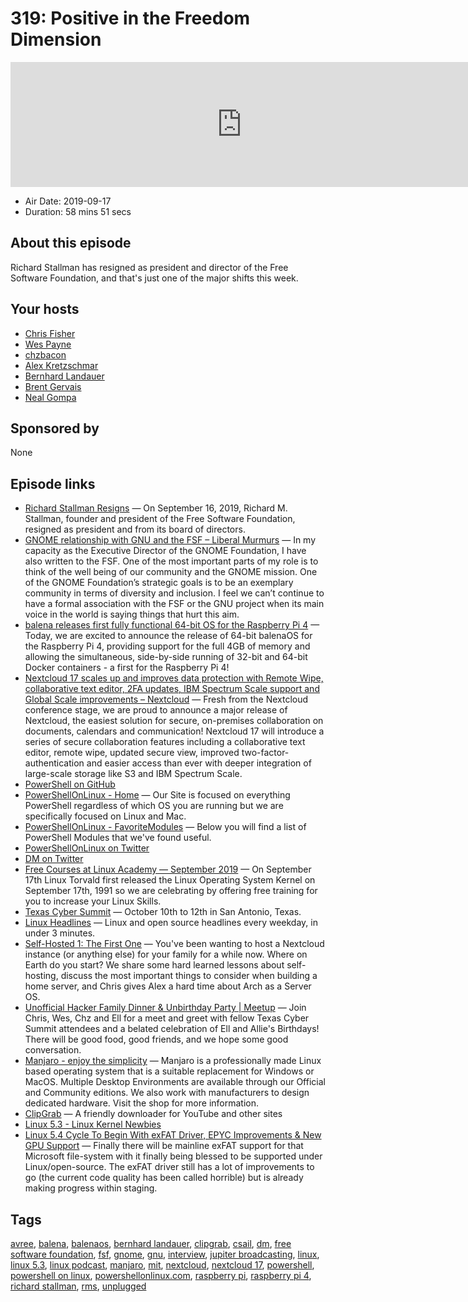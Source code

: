 # 319: Positive in the Freedom Dimension

<iframe src="https://player.fireside.fm/v2/RUkczH-V+ulkEjY1X?theme=dark" width="740" height="200" frameborder="0" scrolling="no"></iframe>

* Air Date: 2019-09-17
* Duration: 58 mins 51 secs

## About this episode

Richard Stallman has resigned as president and director of the Free Software Foundation, and that's just one of the major shifts this week.

## Your hosts
* [Chris Fisher](https://linuxunplugged.com/hosts/chrislas)
* [Wes Payne](https://linuxunplugged.com/hosts/wes)
* [chzbacon](https://linuxunplugged.com/hosts/chzbacon)
* [Alex Kretzschmar](https://linuxunplugged.com/guests/alexktz)
* [Bernhard Landauer](https://linuxunplugged.com/guests/bernhard)
* [Brent Gervais](https://linuxunplugged.com/guests/brentgervais)
* [Neal Gompa](https://linuxunplugged.com/guests/nealgompa)

## Sponsored by

None



## Episode links

  * [Richard Stallman Resigns](https://www.fsf.org/news/richard-m-stallman-resigns "Richard Stallman Resigns") — On September 16, 2019, Richard M. Stallman, founder and president of the Free Software Foundation, resigned as president and from its board of directors.
  * [GNOME relationship with GNU and the FSF – Liberal Murmurs](https://blog.halon.org.uk/2019/09/gnome-foundation-relationship-gnu-fsf/ "GNOME relationship with GNU and the FSF – Liberal Murmurs") — In my capacity as the Executive Director of the GNOME Foundation, I have also written to the FSF. One of the most important parts of my role is to think of the well being of our community and the GNOME mission. One of the GNOME Foundation’s strategic goals is to be an exemplary community in terms of diversity and inclusion. I feel we can’t continue to have a formal association with the FSF or the GNU project when its main voice in the world is saying things that hurt this aim. 
  * [balena releases first fully functional 64-bit OS for the Raspberry Pi 4](https://www.balena.io/blog/balena-releases-first-fully-functional-64-bit-os-for-the-raspberry-pi-4/ "balena releases first fully functional 64-bit OS for the Raspberry Pi 4") — Today, we are excited to announce the release of 64-bit balenaOS for the Raspberry Pi 4, providing support for the full 4GB of memory and allowing the simultaneous, side-by-side running of 32-bit and 64-bit Docker containers - a first for the Raspberry Pi 4! 
  * [Nextcloud 17 scales up and improves data protection with Remote Wipe, collaborative text editor, 2FA updates, IBM Spectrum Scale support and Global Scale improvements – Nextcloud](https://nextcloud.com/blog/nextcloud-17-scales-up-and-improves-data-protection-with-remote-wipe-collaborative-text-editor-2fa-updates-ibm-spectrum-scale-support-and-global-scale-improvements/ "Nextcloud 17 scales up and improves data protection with Remote Wipe, collaborative text editor, 2FA updates, IBM Spectrum Scale support and Global Scale improvements – Nextcloud") — Fresh from the Nextcloud conference stage, we are proud to announce a major release of Nextcloud, the easiest solution for secure, on-premises collaboration on documents, calendars and communication! Nextcloud 17 will introduce a series of secure collaboration features including a collaborative text editor, remote wipe, updated secure view, improved two-factor-authentication and easier access than ever with deeper integration of large-scale storage like S3 and IBM Spectrum Scale. 
  * [PowerShell on GitHub](https://github.com/PowerShell/PowerShell "PowerShell on GitHub")
  * [PowerShellOnLinux - Home](https://powershellonlinux.com/Home "PowerShellOnLinux - Home") — Our Site is focused on everything PowerShell regardless of which OS you are running but we are specifically focused on Linux and Mac. 
  * [PowerShellOnLinux - FavoriteModules](https://powershellonlinux.com/FavoriteModules "PowerShellOnLinux - FavoriteModules") — Below you will find a list of PowerShell Modules that we've found useful. 
  * [PowerShellOnLinux on Twitter](https://twitter.com/PoSH4Linux "PowerShellOnLinux on Twitter")
  * [DM on Twitter](https://twitter.com/the_mentor "DM on Twitter")
  * [Free Courses at Linux Academy — September 2019](https://linuxacademy.com/blog/uncategorized/free-courses-at-linux-academy-september-2019/ "Free Courses at Linux Academy — September 2019") — On September 17th Linux Torvald first released the Linux Operating System Kernel on September 17th, 1991 so we are celebrating by offering free training for you to increase your Linux Skills. 
  * [Texas Cyber Summit](https://www.texascybersummit.org/ "Texas Cyber Summit") — October 10th to 12th in San Antonio, Texas.
  * [Linux Headlines](https://linuxheadlines.show/ "Linux Headlines") — Linux and open source headlines every weekday, in under 3 minutes. 
  * [Self-Hosted 1: The First One](https://selfhosted.show/1 "Self-Hosted 1: The First One") — You've been wanting to host a Nextcloud instance (or anything else) for your family for a while now. Where on Earth do you start? We share some hard learned lessons about self-hosting, discuss the most important things to consider when building a home server, and Chris gives Alex a hard time about Arch as a Server OS. 
  * [Unofficial Hacker Family Dinner & Unbirthday Party | Meetup](https://www.meetup.com/jupiterbroadcasting/events/262984590/ "Unofficial Hacker Family Dinner & Unbirthday Party | Meetup") — Join Chris, Wes, Chz and Ell for a meet and greet with fellow Texas Cyber Summit attendees and a belated celebration of Ell and Allie's Birthdays! There will be good food, good friends, and we hope some good conversation. 
  * [Manjaro - enjoy the simplicity](https://manjaro.org/ "Manjaro - enjoy the simplicity") — Manjaro is a professionally made Linux based operating system that is a suitable replacement for Windows or MacOS. Multiple Desktop Environments are available through our Official and Community editions. We also work with manufacturers to design dedicated hardware. Visit the shop for more information.
  * [ClipGrab](https://clipgrab.org/ "ClipGrab") — A friendly downloader for YouTube and other sites 
  * [Linux 5.3 - Linux Kernel Newbies](https://kernelnewbies.org/Linux_5.3 "Linux 5.3 - Linux Kernel Newbies")
  * [Linux 5.4 Cycle To Begin With exFAT Driver, EPYC Improvements & New GPU Support](https://www.phoronix.com/scan.php?page=news_item&px=Linux-5.4-Looking-Ahead "Linux 5.4 Cycle To Begin With exFAT Driver, EPYC Improvements & New GPU Support") — Finally there will be mainline exFAT support for that Microsoft file-system with it finally being blessed to be supported under Linux/open-source. The exFAT driver still has a lot of improvements to go (the current code quality has been called horrible) but is already making progress within staging.



## Tags

[avree](https://linuxunplugged.com/tags/avree), [balena](https://linuxunplugged.com/tags/balena), [balenaos](https://linuxunplugged.com/tags/balenaos), [bernhard landauer](https://linuxunplugged.com/tags/bernhard%20landauer), [clipgrab](https://linuxunplugged.com/tags/clipgrab), [csail](https://linuxunplugged.com/tags/csail), [dm](https://linuxunplugged.com/tags/dm), [free software foundation](https://linuxunplugged.com/tags/free%20software%20foundation), [fsf](https://linuxunplugged.com/tags/fsf), [gnome](https://linuxunplugged.com/tags/gnome), [gnu](https://linuxunplugged.com/tags/gnu), [interview](https://linuxunplugged.com/tags/interview), [jupiter broadcasting](https://linuxunplugged.com/tags/jupiter%20broadcasting), [linux](https://linuxunplugged.com/tags/linux), [linux 5.3](https://linuxunplugged.com/tags/linux%205.3), [linux podcast](https://linuxunplugged.com/tags/linux%20podcast), [manjaro](https://linuxunplugged.com/tags/manjaro), [mit](https://linuxunplugged.com/tags/mit), [nextcloud](https://linuxunplugged.com/tags/nextcloud), [nextcloud 17](https://linuxunplugged.com/tags/nextcloud%2017), [powershell](https://linuxunplugged.com/tags/powershell), [powershell on linux](https://linuxunplugged.com/tags/powershell%20on%20linux), [powershellonlinux.com](https://linuxunplugged.com/tags/powershellonlinux.com), [raspberry pi](https://linuxunplugged.com/tags/raspberry%20pi), [raspberry pi 4](https://linuxunplugged.com/tags/raspberry%20pi%204), [richard stallman](https://linuxunplugged.com/tags/richard%20stallman), [rms](https://linuxunplugged.com/tags/rms), [unplugged](https://linuxunplugged.com/tags/unplugged)